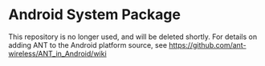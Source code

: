 Android System Package
===============

This repository is no longer used, and will be deleted shortly.
For details on adding ANT to the Android platform source, see https://github.com/ant-wireless/ANT_in_Android/wiki